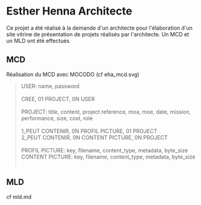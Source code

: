 # Esther Henna Architecte

Ce projet a été réalisé à la demande d'un architecte pour l'élaboration d'un site vitrine de présentation de projets réalisés par l'architecte.
Un MCD et un MLD ont été effectués

## MCD

Réalisation du MCD avec MOCODO (cf eha_mcd.svg)<br/>

> USER: name, password<br/><br/>CREE, 01 PROJECT, 0N USER<br/><br/>PROJECT: title, content, project reference, moa, moe, date, mission, performance, size, cost, role<br/><br/>1_PEUT CONTENIR, 0N PROFIL PICTURE, 01 PROJECT<br/>2_PEUT CONTENIR, 0N CONTENT PICTURE, 0N PROJECT<br/><br/>PROFIL PICTURE: key, filename, content_type, metadata, byte_size<br/>CONTENT PICTURE: key, filename, content_type, metadata, byte_size<br/><br/>


## MLD

cf mld.md